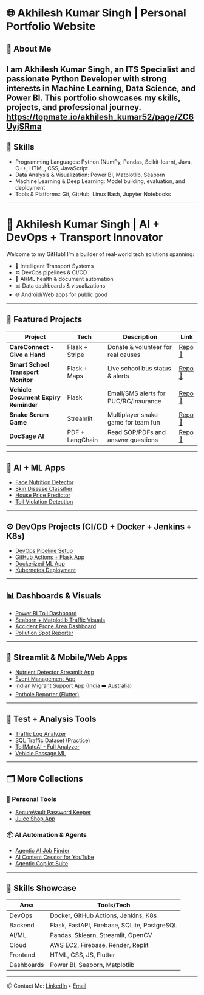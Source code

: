 # 🌐 Akhilesh Kumar Singh | Personal Portfolio Website

## 👋 About Me
I am Akhilesh Kumar Singh, an ITS Specialist and passionate Python Developer with strong interests in Machine Learning, Data Science, and Power BI. This portfolio showcases my skills, projects, and professional journey.
https://topmate.io/akhilesh_kumar52/page/ZC6UyjSRma
---

## 💼 Skills
- Programming Languages: Python (NumPy, Pandas, Scikit-learn), Java, C++, HTML, CSS, JavaScript  
- Data Analysis & Visualization: Power BI, Matplotlib, Seaborn  
- Machine Learning & Deep Learning: Model building, evaluation, and deployment  
- Tools & Platforms: Git, GitHub, Linux Bash, Jupyter Notebooks

---

# 👋 Akhilesh Kumar Singh | AI + DevOps + Transport Innovator

Welcome to my GitHub! I’m a builder of real-world tech solutions spanning:
- 🚦 Intelligent Transport Systems
- ⚙️ DevOps pipelines & CI/CD
- 🧠 AI/ML health & document automation
- 📊 Data dashboards & visualizations
- 🌐 Android/Web apps for public good

---

## 🚀 Featured Projects

| Project | Tech | Description | Link |
|--------|------|-------------|------|
| **CareConnect - Give a Hand** | Flask + Stripe | Donate & volunteer for real causes | [Repo 🔗](https://github.com/YOURUSERNAME/CareConnect-Give-a-Hand-Change-a-Life) |
| **Smart School Transport Monitor** | Flask + Maps | Live school bus status & alerts | [Repo 🔗](https://github.com/YOURUSERNAME/Smart-School-Transport-Monitor) |
| **Vehicle Document Expiry Reminder** | Flask | Email/SMS alerts for PUC/RC/Insurance | [Repo 🔗](https://github.com/YOURUSERNAME/vehicle_doc_reminder) |
| **Snake Scrum Game** | Streamlit | Multiplayer snake game for team fun | [Repo 🔗](https://github.com/YOURUSERNAME/snake-scrum-battle) |
| **DocSage AI** | PDF + LangChain | Read SOP/PDFs and answer questions | [Repo 🔗](https://github.com/YOURUSERNAME/DocSage-AI-Smart-Visual-SOP-Manual-Interpreter) |

---

## 🧠 AI + ML Apps

- [Face Nutrition Detector](https://github.com/YOURUSERNAME/Face_nutrition_app)
- [Skin Disease Classifier](https://github.com/YOURUSERNAME/Skin-Disease-Classifier-AI-app)
- [House Price Predictor](https://github.com/YOURUSERNAME/house-price-ml)
- [Toll Violation Detection](https://github.com/YOURUSERNAME/toll-violation-detector)

---

## ⚙️ DevOps Projects (CI/CD + Docker + Jenkins + K8s)

- [DevOps Pipeline Setup](https://github.com/YOURUSERNAME/devops-pipeline-project)
- [GitHub Actions + Flask App](https://github.com/YOURUSERNAME/vehicle_doc_reminder)
- [Dockerized ML App](https://github.com/YOURUSERNAME/Docker-k8s-Container-knowledge)
- [Kubernetes Deployment](https://github.com/YOURUSERNAME/Docker-k8s-Container-knowledge)

---

## 📊 Dashboards & Visuals

- [Power BI Toll Dashboard](https://github.com/YOURUSERNAME/powerbi-traffic-dashboard)
- [Seaborn + Matplotlib Traffic Visuals](https://github.com/YOURUSERNAME/traffic-data-visualization-project-Seaborn-Matplotlib-)
- [Accident Prone Area Dashboard](https://github.com/YOURUSERNAME/Accident-Prone-Area-Dashboard)
- [Pollution Spot Reporter](https://github.com/YOURUSERNAME/Pollution-Spot-Reporter)

---

## 📱 Streamlit & Mobile/Web Apps

- [Nutrient Detector Streamlit App](https://github.com/YOURUSERNAME/Nutrient_deficiency_detector)
- [Event Management App](https://github.com/YOURUSERNAME/Event-Management-Web-App)
- [Indian Migrant Support App (India ➡️ Australia)](https://github.com/YOURUSERNAME/Indian-Migrant-Support-App)
- [Pothole Reporter (Flutter)](https://github.com/YOURUSERNAME/pothole_reporter-App)

---

## 🧪 Test + Analysis Tools

- [Traffic Log Analyzer](https://github.com/YOURUSERNAME/traffic_log_analyser)
- [SQL Traffic Dataset (Practice)](https://github.com/YOURUSERNAME/sql-traffic-project)
- [TollMateAI - Full Analyzer](https://github.com/YOURUSERNAME/TollMateAI)
- [Vehicle Passage ML](https://github.com/YOURUSERNAME/vehicle-passage-ml)

---

## 🗂 More Collections

### 🔐 Personal Tools
- [SecureVault Password Keeper](https://github.com/YOURUSERNAME/SecureVault-Your-Personal-Web-Vault)
- [Juice Shop App](https://github.com/YOURUSERNAME/juice_shop_app)

### 📦 AI Automation & Agents
- [Agentic AI Job Finder](https://github.com/YOURUSERNAME/Agentic-job-finder)
- [AI Content Creator for YouTube](https://github.com/YOURUSERNAME/Ai-Content-Pipeline-Youtube-insta)
- [Agentic Copilot Suite](https://github.com/YOURUSERNAME/agentic-copilot-suite)

---

## 📌 Skills Showcase

| Area       | Tools/Tech |
|------------|------------|
| DevOps     | Docker, GitHub Actions, Jenkins, K8s |
| Backend    | Flask, FastAPI, Firebase, SQLite, PostgreSQL |
| AI/ML      | Pandas, Sklearn, Streamlit, OpenCV |
| Cloud      | AWS EC2, Firebase, Render, Replit |
| Frontend   | HTML, CSS, JS, Flutter |
| Dashboards | Power BI, Seaborn, Matplotlib |

---

📫 Contact Me: [LinkedIn](https://linkedin.com/in/yourname) • [Email](mailto:youremail@example.com)

